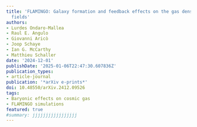 ```yaml
---
title: 'FLAMINGO: Galaxy formation and feedback effects on the gas density and velocity
  fields'
authors:
- Lurdes Ondaro-Mallea
- Raul E. Angulo
- Giovanni Aricò
- Joop Schaye
- Ian G. McCarthy
- Matthieu Schaller
date: '2024-12-01'
publishDate: '2025-01-06T22:47:30.607836Z'
publication_types:
- article-journal
publication: '*arXiv e-prints*'
doi: 10.48550/arXiv.2412.09526
tags:
- Baryonic effects on cosmic gas
- FLAMINGO simulations
featured: true
#summary: jjjjjjjjjjjjjjjjj
---
```

